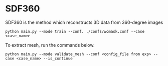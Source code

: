 # SDF360
SDF360 is the method which reconstructs 3D data from 360-degree images

```
python main.py --mode train --conf. ./confs/womask.conf --case <case_name>
```
To extract mesh, run the commands below.

```
python main.py --mode validate_mesh --conf <config_file from exp> --case <case_name> --is_continue
```
